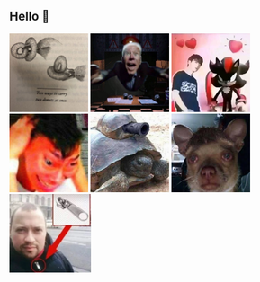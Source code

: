 ## Hello :wave:
<a><img height="140px" src="./2_for_2.jpg"></a>
<a><img height="140px" src="./AHHHHHHHHH.jpg"></a>
<a><img height="140px" src="./advanced_gayness.jpg"></a>
<a><img height="140px" src="./aneurysm_x2.jpg"></a>
<a><img height="140px" src="./armored_turtle.jpg"></a>
<a><img height="140px" src="./wake_at_three_am.jpeg"></a>
<a><img height="140px" src="./zipper.webp"></a>

<!--- I still have a headache.
- Feeling good.
- ̷̡̰̘͇̼́̆̌͋̂̃͋̎͐͜Ú̵͖̫͇̩̙͙̩̕ ̵̧̨͕͔̳̹͎̫͍̞͐̋̆͛̐͌̿̉̄̕͘͠̵̢̣̙̘̲̟̫͔̄̏͐͗̚͠͝͝̸̘̪̯͔̰̙̲͋̎̏͛̽̓̈́ͅç̴̘̠̫̼͎͓̹͍͈̼̓́̆́̔̋̽̊̅̈́̈̅̃͘͘Ï̸̢̬̑̏͗͌͒m̵̢̮̦͍̣͖̓̍͠͠â̵̛̦̩͚̫̩͖͈͖̳͈̞̤̭͕̽̍͘͜͠͝º̷̧̖̤͎̍͊̑͊͒͝͝Ø̴̡͔̮̮̗͉̗̫̦̺͉̅̄͛͊̀̓̿͊̆̈̆͘͜!̶͓̞͙͕͉͓̼̅̌̉̈́̒̎̊̅͆̾̅̎͠ã̷̛̹͍͖͖͎̎́̋͗̀͋̂̓̈́̆͘͘͘ͅ÷̴̨̡̦̠͚̺̘̥̻̬͇̬̬̤̇̃̐̎̏͌̍̒͒̏͂͑͐̕͜N̷̥̪̱̿͐͐͌̊̈#̷͖̤̥͙̹̎̈́͐͝ͅ¯̸̧͖͈̣̜̫͓̣̫̗͍͗̋͛Ḿ̶̨̫̺̱̱̮̖̮̬̑̽̃̑̈̾̓͆̌̕÷̸̪͚̰͙̳̯̝͐̂̌͐͗J̶̨̜͙̙͆̈͛̈́̍̈́į̶̢͎͈͕͙́̈́̈́ã̷̛̼̰͖̜̝̔͒̀̿͛̆̌͛̚̚͘͝ͅN̷̡̳̯͚͇̠̺̝̋̈́́̔͘̕͝ͅæ̶̦͖͖̩̝̮̖͔͙̐͂͋Ø̵̡̰͇̇͛̓͒̀̃̃̊̿̔͗̊̀͋͠x̵̛̱̞̓̅͆̂̍͛͆̉͠ǫ̶̝͈̫̦̬͕̯̠̃͌̑͗͜ͅú̵͍̈́̄͋̉͂̆̐̉ô̷̡͖̼̟̬̈́̀̒̈́́͛̀͊͂͋͆̓̕͠¹̴̨̤̼̲̎̔͆̐̉͐͝z̶̞̠͉͕̰͖̒̏͊̊̂̉͒͐̏͠≠̰͌̌͊̉͌͛̎͐̇͝͝͝+̴̡̛̗͍͓͇͇͙́̄̒͝-->
